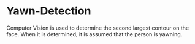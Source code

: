 # Yawn-Detection
Computer Vision is used to determine the second largest contour on the face. When it is determined, it is assumed that the person is yawning.
